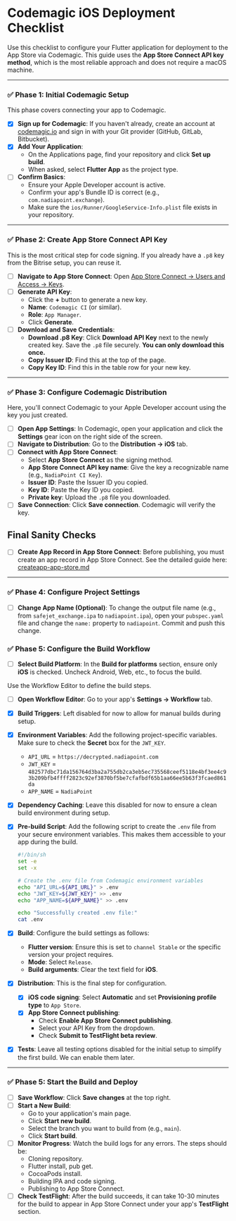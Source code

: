 # Codemagic iOS Deployment Checklist

Use this checklist to configure your Flutter application for deployment to the App Store via Codemagic. This guide uses the **App Store Connect API key method**, which is the most reliable approach and does not require a macOS machine.

---

### ✅ **Phase 1: Initial Codemagic Setup**

This phase covers connecting your app to Codemagic.

-   [x] **Sign up for Codemagic**: If you haven't already, create an account at [codemagic.io](https://codemagic.io) and sign in with your Git provider (GitHub, GitLab, Bitbucket).
-   [x] **Add Your Application**:
    -   On the Applications page, find your repository and click **Set up build**.
    -   When asked, select **Flutter App** as the project type.
-   [ ] **Confirm Basics**:
    -   Ensure your Apple Developer account is active.
    -   Confirm your app's Bundle ID is correct (e.g., `com.nadiapoint.exchange`).
    -   Make sure the `ios/Runner/GoogleService-Info.plist` file exists in your repository.

---

### ✅ **Phase 2: Create App Store Connect API Key**

This is the most critical step for code signing. If you already have a `.p8` key from the Bitrise setup, you can reuse it.

-   [ ] **Navigate to App Store Connect**: Open [App Store Connect → Users and Access → Keys](https://appstoreconnect.apple.com/access/api).
-   [ ] **Generate API Key**:
    -   Click the **+** button to generate a new key.
    -   **Name**: `Codemagic CI` (or similar).
    -   **Role**: `App Manager`.
    -   Click **Generate**.
-   [ ] **Download and Save Credentials**:
    -   **Download .p8 Key**: Click **Download API Key** next to the newly created key. Save the `.p8` file securely. **You can only download this once.**
    -   **Copy Issuer ID**: Find this at the top of the page.
    -   **Copy Key ID**: Find this in the table row for your new key.

---

### ✅ **Phase 3: Configure Codemagic Distribution**

Here, you'll connect Codemagic to your Apple Developer account using the key you just created.

-   [ ] **Open App Settings**: In Codemagic, open your application and click the **Settings** gear icon on the right side of the screen.
-   [ ] **Navigate to Distribution**: Go to the **Distribution → iOS** tab.
-   [ ] **Connect with App Store Connect**:
    -   Select **App Store Connect** as the signing method.
    -   **App Store Connect API key name**: Give the key a recognizable name (e.g., `NadiaPoint CI Key`).
    -   **Issuer ID**: Paste the Issuer ID you copied.
    -   **Key ID**: Paste the Key ID you copied.
    -   **Private key**: Upload the `.p8` file you downloaded.
-   [ ] **Save Connection**: Click **Save connection**. Codemagic will verify the key.

## Final Sanity Checks

-   [ ] **Create App Record in App Store Connect**: Before publishing, you must create an app record in App Store Connect. See the detailed guide here: [createapp-app-store.md](./createapp-app-store.md)

---

### ✅ **Phase 4: Configure Project Settings**

-   [ ] **Change App Name (Optional)**: To change the output file name (e.g., from `safejet_exchange.ipa` to `nadiapoint.ipa`), open your `pubspec.yaml` file and change the `name:` property to `nadiapoint`. Commit and push this change.

### ✅ **Phase 5: Configure the Build Workflow**

-   [ ] **Select Build Platform**: In the **Build for platforms** section, ensure only **iOS** is checked. Uncheck Android, Web, etc., to focus the build.

Use the Workflow Editor to define the build steps.

-   [ ] **Open Workflow Editor**: Go to your app's **Settings → Workflow** tab.
-   [x] **Build Triggers**: Left disabled for now to allow for manual builds during setup.
-   [x] **Environment Variables**: Add the following project-specific variables. Make sure to check the **Secret** box for the `JWT_KEY`.
    -   `API_URL` = `https://decrypted.nadiapoint.com`
    -   `JWT_KEY` = `482577dbc71da156764d3ba2a755db2ca3eb5ec735568ceef5118e4bf3ee4c93b209bfb4ffff2823c92ef3870bf5be7cfafbdf65b1aa66ee5b63f3fcaed861da`
    -   `APP_NAME` = `NadiaPoint`
-   [x] **Dependency Caching**: Leave this disabled for now to ensure a clean build environment during setup.
-   [x] **Pre-build Script**: Add the following script to create the `.env` file from your secure environment variables. This makes them accessible to your app during the build.
    ```bash
    #!/bin/sh
    set -e
    set -x

    # Create the .env file from Codemagic environment variables
    echo "API_URL=${API_URL}" > .env
    echo "JWT_KEY=${JWT_KEY}" >> .env
    echo "APP_NAME=${APP_NAME}" >> .env

    echo "Successfully created .env file:"
    cat .env
    ```

-   [x] **Build**: Configure the build settings as follows:
    -   **Flutter version**: Ensure this is set to `channel Stable` or the specific version your project requires.
    -   **Mode**: Select `Release`.
    -   **Build arguments**: Clear the text field for **iOS**.
-   [x] **Distribution**: This is the final step for configuration.
    -   [x] **iOS code signing**: Select **Automatic** and set **Provisioning profile type** to `App Store`.
    -   [x] **App Store Connect publishing**: 
        -   Check **Enable App Store Connect publishing**.
        -   Select your API Key from the dropdown.
        -   Check **Submit to TestFlight beta review**.

-   [x] **Tests**: Leave all testing options disabled for the initial setup to simplify the first build. We can enable them later.

---

### ✅ **Phase 5: Start the Build and Deploy**

-   [ ] **Save Workflow**: Click **Save changes** at the top right.
-   [ ] **Start a New Build**:
    -   Go to your application's main page.
    -   Click **Start new build**.
    -   Select the branch you want to build from (e.g., `main`).
    -   Click **Start build**.
-   [ ] **Monitor Progress**: Watch the build logs for any errors. The steps should be:
    -   Cloning repository.
    -   Flutter install, pub get.
    -   CocoaPods install.
    -   Building IPA and code signing.
    -   Publishing to App Store Connect.
-   [ ] **Check TestFlight**: After the build succeeds, it can take 10-30 minutes for the build to appear in App Store Connect under your app's **TestFlight** section.